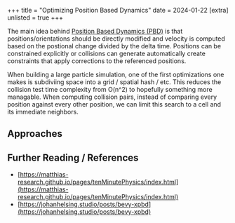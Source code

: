+++
title = "Optimizing Position Based Dynamics"
date = 2024-01-22
[extra]
unlisted = true
+++

The main idea behind [Position Based Dynamics (PBD)](https://matthias-research.github.io/pages/publications/posBasedDyn.pdf) is that positions/orientations
should be directly modified and velocity is computed based on the postional change divided by the delta time. Positions can be constrained explicitly or
collisions can generate automatically create constraints that apply corrections to the referenced positions.

<!-- more -->

When building a large particle simulation, one of the first optimizations one makes is subdiviing space into a grid / spatial hash / etc. This reduces the collision test time complexity from O(n^2) to
hopefully something more managable. When computing collision pairs, instead of comparing every position against every other position, we can limit this search to a cell and its immediate neighbors.


## Approaches



## Further Reading / References

- [https://matthias-research.github.io/pages/tenMinutePhysics/index.html](https://matthias-research.github.io/pages/tenMinutePhysics/index.html)
- [https://johanhelsing.studio/posts/bevy-xpbd](https://johanhelsing.studio/posts/bevy-xpbd)